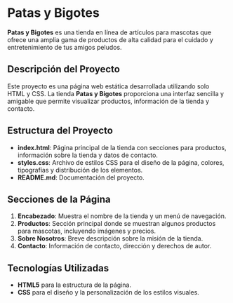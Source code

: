 # Patas y Bigotes

**Patas y Bigotes** es una tienda en línea de artículos para mascotas que ofrece una amplia gama de productos de alta calidad para el cuidado y entretenimiento de tus amigos peludos.

## Descripción del Proyecto

Este proyecto es una página web estática desarrollada utilizando solo HTML y CSS. La tienda **Patas y Bigotes** proporciona una interfaz sencilla y amigable que permite visualizar productos, información de la tienda y contacto.

## Estructura del Proyecto

- **index.html**: Página principal de la tienda con secciones para productos, información sobre la tienda y datos de contacto.
- **styles.css**: Archivo de estilos CSS para el diseño de la página, colores, tipografías y distribución de los elementos.
- **README.md**: Documentación del proyecto.

## Secciones de la Página

1. **Encabezado**: Muestra el nombre de la tienda y un menú de navegación.
2. **Productos**: Sección principal donde se muestran algunos productos para mascotas, incluyendo imágenes y precios.
3. **Sobre Nosotros**: Breve descripción sobre la misión de la tienda.
4. **Contacto**: Información de contacto, dirección y derechos de autor.

## Tecnologías Utilizadas

- **HTML5** para la estructura de la página.
- **CSS** para el diseño y la personalización de los estilos visuales.
